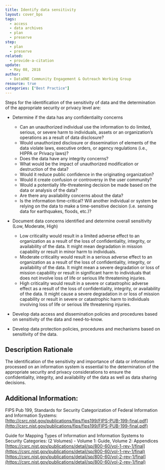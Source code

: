 ```yaml
---
title: Identify data sensitivity
layout: cover_bps
tags:
  - access
  - data archives
  - plan
  - preserve
step:
  - plan
  - preserve
related:
  - provide-a-citation
update:
  - May 08, 2018
author:
  - DataONE Community Engagement & Outreach Working Group
resource: true
categories: ["Best Practice"]
---
```



Steps for the identification of the sensitivity of data and the determination of the appropriate security or privacy level are:
- Determine if the data has any confidentiality concerns
  - Can an unauthorized individual use the information to do limited, serious, or severe harm to individuals, assets or an organization’s operations as a result of data disclosure?
  - Would unauthorized disclosure or dissemination of elements of the data violate laws, executive orders, or agency regulations (i.e., HIPPA or Privacy laws)?
  - Does the data have any integrity concerns?
  - What would be the impact of unauthorized modification or destruction of the data?
  - Would it reduce public confidence in the originating organization?
  - Would it create confusion or controversy in the user community?
  - Would a potentially life-threatening decision be made based on the data or analysis of the data?
  - Are there any availability concerns about the data?
  - Is the information time-critical? Will another individual or system be relying on the data to make a time-sensitive decision (i.e. sensing data for earthquakes, floods, etc.)?

- Document data concerns identified and determine overall sensitivity (Low, Moderate, High)
  - Low criticality would result in a limited adverse effect to an organization as a result of the loss of confidentiality, integrity, or availability of the data. It might mean degradation in mission capability or result in minor harm to individuals.
  - Moderate criticality would result in a serious adverse effect to an organization as a result of the loss of confidentiality, integrity, or availability of the data. It might mean a severe degradation or loss of mission capability or result in significant harm to individuals that does not involve loss of life or serious life threatening injuries.
  - High criticality would result in a severe or catastrophic adverse effect as a result of the loss of confidentiality, integrity, or availability of the data. It might cause a severe degradation in or loss of mission capability or result in severe or catastrophic harm to individuals involving loss of life or serious life threatening injuries.

- Develop data access and dissemination policies and procedures based on sensitivity of the data and need-to-know.
- Develop data protection policies, procedures and mechanisms based on sensitivity of the data.

## Description Rationale

The identification of the sensitivity and importance of data or information processed on an information system is essential to the determination of the appropriate security and privacy considerations to ensure the confidentiality, integrity, and availability of the data as well as data sharing decisions.

## Additional Information:

FIPS Pub 199, Standards for Security Categorization of Federal Information and Information Systems: [http://csrc.nist.gov/publications/fips/fips199/FIPS-PUB-199-final.pdf](http://csrc.nist.gov/publications/fips/fips199/FIPS-PUB-199-final.pdf)

Guide for Mapping Types of Information and Information Systems to Security Categories: (2 Volumes) - Volume 1: Guide, Volume 2: Appendices
[https://csrc.nist.gov/publications/detail/sp/800-60/vol-1-rev-1/final](https://csrc.nist.gov/publications/detail/sp/800-60/vol-1-rev-1/final)
[https://csrc.nist.gov/publications/detail/sp/800-60/vol-2-rev-1/final](https://csrc.nist.gov/publications/detail/sp/800-60/vol-2-rev-1/final)
